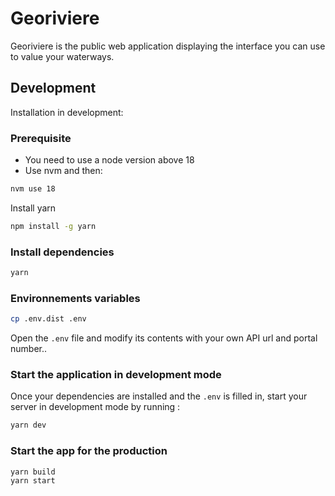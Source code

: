 # Georiviere

Georiviere is the public web application displaying the interface you can use to value your waterways.


## Development

Installation in development:

### Prerequisite

- You need to use a node version above 18
- Use nvm and then:

```bash
nvm use 18
```

Install yarn

```bash
npm install -g yarn
```

### Install dependencies

```bash
yarn
```

### Environnements variables

```bash
cp .env.dist .env
```

Open the `.env` file and modify its contents with your own API url and portal number..

### Start the application in development mode

Once your dependencies are installed and the `.env` is filled in, start your server in development mode by running :

```bash
yarn dev
```

### Start the app for the production 

```bash
yarn build
yarn start
```
